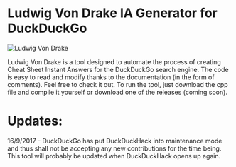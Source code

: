 # Ludwig Von Drake IA Generator for DuckDuckGo

![Ludwig Von Drake](https://vignette1.wikia.nocookie.net/disneythehunchbackofnotredame/images/c/c2/VonDrakeitaly.png)

Ludwig Von Drake is a tool designed to automate the process of creating Cheat Sheet Instant Answers for the DuckDuckGo search engine. The code is easy to read and modify thanks to the documentation (in the form of comments). Feel free to check it out. To run the tool, just download the cpp file and compile it yourself or download one of the releases (coming soon).

# Updates:
16/9/2017 - DuckDuckGo has put DuckDuckHack into maintenance mode and thus shall not be accepting any new contributions for the time being. This tool will probably be updated when DuckDuckHack opens up again.
